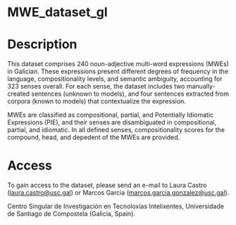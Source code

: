 # MWE_dataset_gl

# Description

This dataset comprises 240 noun-adjective multi-word expressions (MWEs) in Galician. These expressions present different degrees of frequency in the language, compositionality levels, and semantic ambiguity, accounting for 323 senses overall. For each sense, the dataset includes two manually-created sentences (unknown to models), and four sentences extracted from corpora (known to models) that contextualize the expression.

MWEs are classified as compositional, partial, and Potentially Idiomatic Expressions (PIE), and their senses are disambiguated in compositional, partial, and idiomatic. In all defined senses, compositionality scores for the compound, head, and depedent of the MWEs are provided.

# Access

To gain access to the dataset, please send an e-mail to Laura Castro (laura.castro@usc.gal) or Marcos Garcia (marcos.garcia.gonzalez@usc.gal).

Centro Singular de Investigación en Tecnoloxías Intelixentes, Universidade de Santiago de Compostela (Galicia, Spain).
